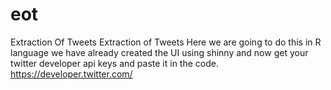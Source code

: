 # eot
Extraction Of Tweets
Extraction of Tweets Here we are going to do this in R language we have already created the UI using shinny and now get your twitter developer api keys and paste it in the code. https://developer.twitter.com/
